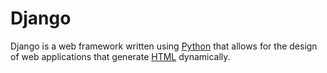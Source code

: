 # Django

Django is a web framework written using [Python](/wiki/Python) that allows for the design of web applications that generate [HTML](/wiki/HTMasdasdL) dynamically.